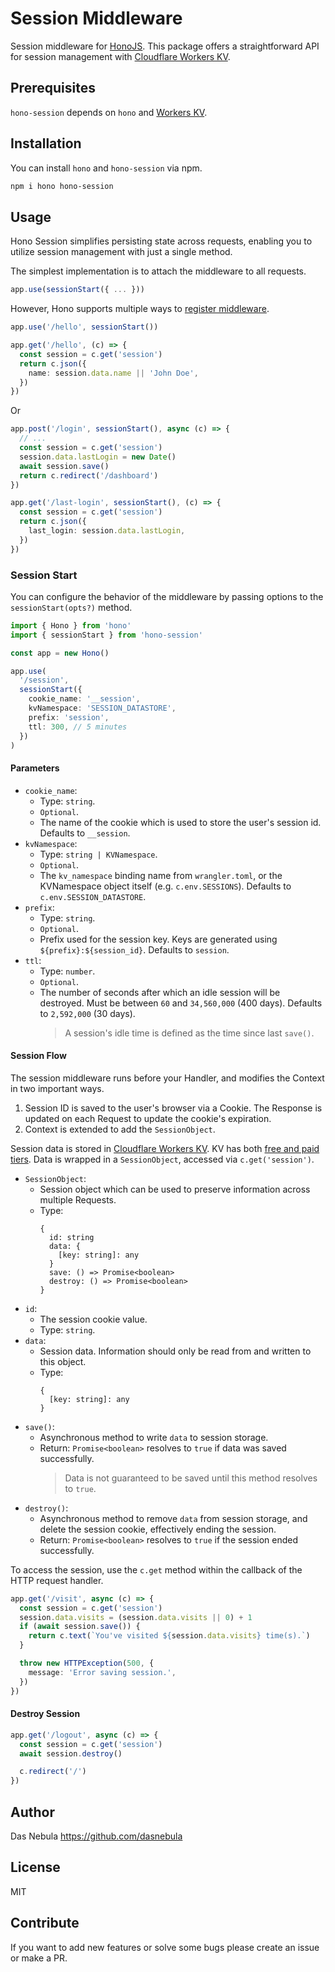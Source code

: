 # Session Middleware

Session middleware for [HonoJS](https://github.com/honojs/hono). This package offers a straightforward API for session management with [Cloudflare Workers KV](https://developers.cloudflare.com/kv/).

## Prerequisites

`hono-session` depends on `hono` and [Workers KV](https://developers.cloudflare.com/kv/get-started/).

## Installation

You can install `hono` and `hono-session` via npm.

```txt
npm i hono hono-session
```

## Usage

Hono Session simplifies persisting state across requests, enabling you to utilize session management with just a single method.

The simplest implementation is to attach the middleware to all requests.

```ts
app.use(sessionStart({ ... }))
```

However, Hono supports multiple ways to [register middleware](https://hono.dev/docs/guides/middleware).


```ts
app.use('/hello', sessionStart())

app.get('/hello', (c) => {
  const session = c.get('session')
  return c.json({
    name: session.data.name || 'John Doe',
  })
})
```

Or

```ts
app.post('/login', sessionStart(), async (c) => {
  // ...
  const session = c.get('session')
  session.data.lastLogin = new Date()
  await session.save()
  return c.redirect('/dashboard')
})

app.get('/last-login', sessionStart(), (c) => {
  const session = c.get('session')
  return c.json({
    last_login: session.data.lastLogin,
  })
})
```

### Session Start

You can configure the behavior of the middleware by passing options to the `sessionStart(opts?)` method.

```ts
import { Hono } from 'hono'
import { sessionStart } from 'hono-session'

const app = new Hono()

app.use(
  '/session',
  sessionStart({
    cookie_name: '__session',
    kvNamespace: 'SESSION_DATASTORE',
    prefix: 'session',
    ttl: 300, // 5 minutes
  })
)
```

#### Parameters

- `cookie_name`:
  - Type: `string`.
  - `Optional`.
  - The name of the cookie which is used to store the user's session id. Defaults to `__session`.
- `kvNamespace`:
  - Type: `string | KVNamespace`.
  - `Optional`.
  - The `kv_namespace` binding name from `wrangler.toml`, or the KVNamespace object itself (e.g. `c.env.SESSIONS`). Defaults to `c.env.SESSION_DATASTORE`.
- `prefix`:
  - Type: `string`.
  - `Optional`.
  - Prefix used for the session key. Keys are generated using `${prefix}:${session_id}`. Defaults to `session`. 
- `ttl`:
  - Type: `number`.
  - `Optional`.
  - The number of seconds after which an idle session will be destroyed. Must be between `60` and `34,560,000` (400 days). Defaults to `2,592,000` (30 days).
    > A session's idle time is defined as the time since last `save()`.

#### Session Flow

The session middleware runs before your Handler, and modifies the Context in two important ways.

1. Session ID is saved to the user's browser via a Cookie. The Response is updated on each Request to update the cookie's expiration.
2. Context is extended to add the `SessionObject`.

Session data is stored in  [Cloudflare Workers KV](https://developers.cloudflare.com/kv/). KV has both [free and paid tiers](https://developers.cloudflare.com/kv/platform/limits/). 
Data is wrapped in a `SessionObject`, accessed via `c.get('session')`.

- `SessionObject`:
  - Session object which can be used to preserve information across multiple Requests.
  - Type:
    ```
    {
      id: string
      data: {
        [key: string]: any
      }
      save: () => Promise<boolean>
      destroy: () => Promise<boolean>
    }
    ```
- `id`:
  - The session cookie value.
  - Type: `string`.
- `data`:
  - Session data. Information should only be read from and written to this object.
  - Type:
    ```
    {
      [key: string]: any
    }
    ```
- `save()`:
  - Asynchronous method to write `data` to session storage.
  - Return: `Promise<boolean>` resolves to `true` if data was saved successfully.
    > Data is not guaranteed to be saved until this method resolves to `true`.
- `destroy()`:
    - Asynchronous method to remove `data` from session storage, and delete the session cookie, effectively ending the session.
    - Return: `Promise<boolean>` resolves to `true` if the session ended successfully.

To access the session, use the `c.get` method within the callback of the HTTP request handler.

```ts
app.get('/visit', async (c) => {
  const session = c.get('session')
  session.data.visits = (session.data.visits || 0) + 1
  if (await session.save()) {
    return c.text(`You've visited ${session.data.visits} time(s).`)
  }

  throw new HTTPException(500, {
    message: 'Error saving session.',
  })
})
```

#### Destroy Session

```ts
app.get('/logout', async (c) => {
  const session = c.get('session')
  await session.destroy()

  c.redirect('/')
})
```


## Author

Das Nebula https://github.com/dasnebula

## License

MIT

## Contribute

If you want to add new features or solve some bugs please create an issue or make a PR.
